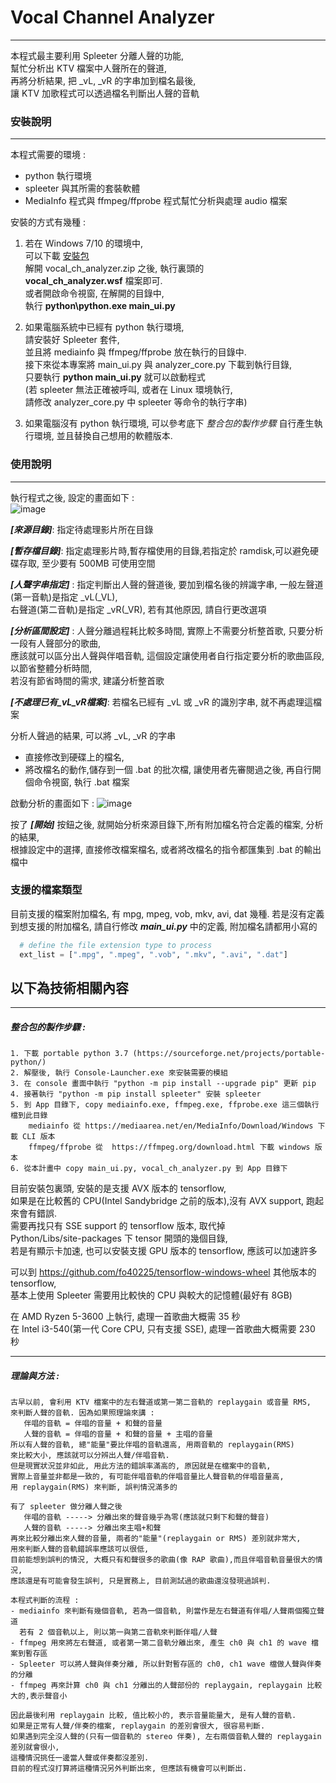 # Vocal Channel Analyzer
------------------------------

本程式最主要利用 Spleeter 分離人聲的功能,  
幫忙分析出 KTV 檔案中人聲所在的聲道,  
再將分析結果, 把 _vL, _vR 的字串加到檔名最後,  
讓 KTV 加歌程式可以透過檔名判斷出人聲的音軌  


### 安裝說明
----------------------------

本程式需要的環境 :
- python 執行環境
- spleeter 與其所需的套裝軟體
- MediaInfo 程式與 ffmpeg/ffprobe 程式幫忙分析與處理 audio 檔案
    
安裝的方式有幾種 :
1. 若在 Windows 7/10 的環境中,  
  可以下載 [安裝包](https://github.com/ericpeng1968/Vocal-Channel-Analyzer/releases/download/v1.1.0/vocal_ch_analyzer.zip)       
  解開 vocal_ch_analyzer.zip 之後, 執行裏頭的  
  **vocal_ch_analyzer.wsf** 檔案即可.  
  或者開啟命令視窗, 在解開的目錄中,  
  執行 **python\python.exe main_ui.py**  
    
2. 如果電腦系統中已經有 python 執行環境,  
  請安裝好 Spleeter 套件,  
  並且將 mediainfo 與 ffmpeg/ffprobe 放在執行的目錄中.  
  接下來從本專案將 main_ui.py 與 analyzer_core.py 下載到執行目錄,  
  只要執行 **python main_ui.py** 就可以啟動程式  
  (若 spleeter 無法正確被呼叫, 或者在 Linux 環境執行,  
   請修改 analyzer_core.py 中 spleeter 等命令的執行字串)  
        
3. 如果電腦沒有 python 執行環境, 可以參考底下
   *整合包的製作步驟* 自行產生執行環境,
   並且替換自己想用的軟體版本.
   
### 使用說明
----------------------------

執行程式之後, 設定的畫面如下 :  
![image](https://github.com/ericpeng1968/Vocal-Channel-Analyzer/blob/master/screenshot-1.png)

***[來源目錄]***: 指定待處理影片所在目錄  

***[暫存檔目錄]***: 指定處理影片時,暫存檔使用的目錄,若指定於 ramdisk,可以避免硬碟存取, 至少要有 500MB 可使用空間  

***[人聲字串指定]*** : 指定判斷出人聲的聲道後, 要加到檔名後的辨識字串, 一般左聲道(第一音軌)是指定 _vL(_VL),   
                右聲道(第二音軌)是指定 _vR(_VR), 若有其他原因, 請自行更改選項   
                
***[分析區間設定]*** : 人聲分離過程耗比較多時間, 實際上不需要分析整首歌, 只要分析一段有人聲部分的歌曲,  
                應該就可以區分出人聲與伴唱音軌, 這個設定讓使用者自行指定要分析的歌曲區段, 以節省整體分析時間,  
                若沒有節省時間的需求, 建議分析整首歌
                
***[不處理已有_vL_vR檔案]***: 若檔名已經有 _vL 或 _vR 的識別字串, 就不再處理這檔案  

分析人聲過的結果, 可以將 _vL, _vR 的字串  
- 直接修改到硬碟上的檔名,   
- 將改檔名的動作,儲存到一個 .bat 的批次檔, 讓使用者先審閱過之後, 再自行開個命令視窗, 執行 .bat 檔案  

啟動分析的畫面如下 :
![image](https://github.com/ericpeng1968/Vocal-Channel-Analyzer/blob/master/screenshot-2.png)

按了 ***[開始]*** 按鈕之後, 就開始分析來源目錄下,所有附加檔名符合定義的檔案, 分析的結果,  
根據設定中的選擇, 直接修改檔案檔名, 或者將改檔名的指令都匯集到 .bat 的輸出檔中

### 支援的檔案類型
目前支援的檔案附加檔名, 有 mpg, mpeg, vob, mkv, avi, dat 幾種.
若是沒有定義到想支援的附加檔名, 請自行修改 ***main_ui.py*** 中的定義,
附加檔名請都用小寫的

```python
  # define the file extension type to process 
  ext_list = [".mpg", ".mpeg", ".vob", ".mkv", ".avi", ".dat"]
```

## 以下為技術相關內容
------------------------------------------
##### 整合包的製作步驟 :

    1. 下載 portable python 3.7 (https://sourceforge.net/projects/portable-python/)
    2. 解壓後, 執行 Console-Launcher.exe 來安裝需要的模組
    3. 在 console 畫面中執行 "python -m pip install --upgrade pip" 更新 pip
    4. 接著執行 "python -m pip install spleeter" 安裝 spleeter
    5. 到 App 目錄下, copy mediainfo.exe, ffmpeg.exe, ffprobe.exe 這三個執行檔到此目錄
        mediainfo 從 https://mediaarea.net/en/MediaInfo/Download/Windows 下載 CLI 版本
        ffmpeg/ffprobe 從  https://ffmpeg.org/download.html 下載 windows 版本
    6. 從本計畫中 copy main_ui.py, vocal_ch_analyzer.py 到 App 目錄下

目前安裝包裏頭, 安裝的是支援 AVX 版本的 tensorflow,  
如果是在比較舊的 CPU(Intel Sandybridge 之前的版本),沒有 AVX support, 跑起來會有錯誤.  
需要再找只有 SSE support 的 tensorflow 版本, 取代掉  
Python/Libs/site-packages 下 tensor 開頭的幾個目錄,  
若是有顯示卡加速, 也可以安裝支援 GPU 版本的 tensorflow, 應該可以加速許多  

可以到 https://github.com/fo40225/tensorflow-windows-wheel 其他版本的 tensorflow,  
基本上使用 Spleeter 需要用比較快的 CPU 與較大的記憶體(最好有 8GB)

在 AMD Ryzen 5-3600 上執行, 處理一首歌曲大概需 35 秒   
在 Intel i3-540(第一代 Core CPU, 只有支援 SSE), 處理一首歌曲大概需要 230 秒 

---------------------------------------
##### 理論與方法 :

    古早以前, 會利用 KTV 檔案中的左右聲道或第一第二音軌的 replaygain 或音量 RMS,
    來判斷人聲的音軌. 因為如果照理論來講 :
       伴唱的音軌 = 伴唱的音量 + 和聲的音量
       人聲的音軌 = 伴唱的音量 + 和聲的音量 + 主唱的音量
    所以有人聲的音軌, 總"能量"要比伴唱的音軌還高, 用兩音軌的 replaygain(RMS)
    來比較大小, 應該就可以分辨出人聲/伴唱音軌.
    但是現實狀況並非如此, 用此方法的錯誤率滿高的, 原因就是在檔案中的音軌,
    實際上音量並非都是一致的, 有可能伴唱音軌的伴唱音量比人聲音軌的伴唱音量高,  
    用 replaygain(RMS) 來判斷, 誤判情況滿多的
    
    有了 spleeter 做分離人聲之後
       伴唱的音軌 -----> 分離出來的聲音幾乎為零(應該就只剩下和聲的聲音)
       人聲的音軌 -----> 分離出來主唱+和聲
    再來比較分離出來人聲的音量, 兩者的"能量"(replaygain or RMS) 差別就非常大,
    用來判斷人聲的音軌錯誤率應該可以很低,
    目前能想到誤判的情況, 大概只有和聲很多的歌曲(像 RAP 歌曲),而且伴唱音軌音量很大的情況,
    應該還是有可能會發生誤判, 只是實務上, 目前測試過的歌曲還沒發現過誤判.

    本程式判斷的流程 :
    - mediainfo 來判斷有幾個音軌, 若為一個音軌, 則當作是左右聲道有伴唱/人聲兩個獨立聲道
      若有 2 個音軌以上, 則以第一與第二音軌來判斷伴唱/人聲
    - ffmpeg 用來將左右聲道, 或者第一第二音軌分離出來, 產生 ch0 與 ch1 的 wave 檔案到暫存區
    - Spleeter 可以將人聲與伴奏分離, 所以針對暫存區的 ch0, ch1 wave 檔做人聲與伴奏的分離
    - ffmpeg 再來計算 ch0 與 ch1 分離出的人聲部份的 replaygain, replaygain 比較大的,表示聲音小
    
    因此最後利用 replaygain 比較, 值比較小的, 表示音量能量大, 是有人聲的音軌.
    如果是正常有人聲/伴奏的檔案, replaygain 的差別會很大, 很容易判斷.
    如果遇到完全沒人聲的(只有一個音軌的 stereo 伴奏), 左右兩個音軌人聲的 replaygain 差別就會很小,
    這種情況挑任一邊當人聲或伴奏都沒差別.  
    目前的程式沒打算將這種情況另外判斷出來, 但應該有機會可以判斷出.
    
    
       
